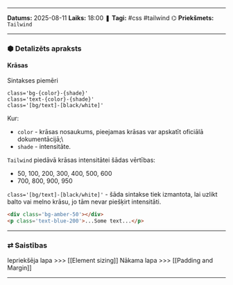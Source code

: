 ___

**Datums:** 2025-08-11
**Laiks:** 18:00
❚ **Tagi:** #css #tailwind 
⌬ **Priekšmets:**  `Tailwind`

---
### ⬢ Detalizēts apraksts
#### Krāsas

Sintakses piemēri

```
class='bg-{color}-{shade}'
class='text-{color}-{shade}'
class='[bg/text]-[black/white]'
```

Kur:

- `color` - krāsas nosaukums, pieejamas krāsas var apskatīt oficiālā dokumentācijā;\
- `shade` - intensitāte.

`Tailwind` piedāvā krāsas intensitātei šādas vērtības:

- 50, 100, 200, 300, 400, 500, 600
- 700, 800, 900, 950

`class='[bg/text]-[black/white]'` - šāda sintakse tiek izmantota, lai uzlikt balto vai melno krāsu, jo tām nevar piešķirt intensitāti.

```html
<div class='bg-amber-50'></div>
<p class='text-blue-200'>...Some text...</p>
```

---
### ⇄ Saistības

Iepriekšēja lapa >>> [[Element sizing]]
Nākama lapa >>> [[Padding and Margin]]

---